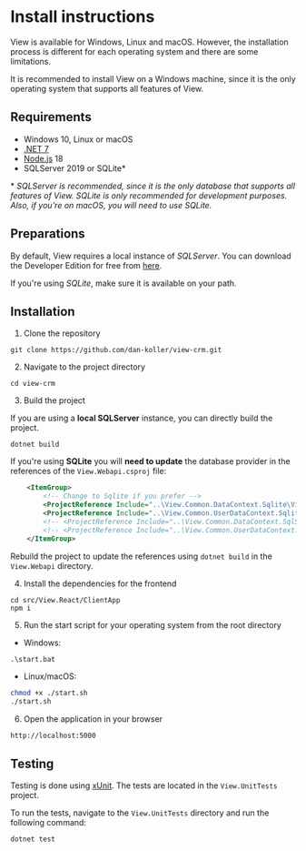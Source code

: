 # Install instructions

View is available for Windows, Linux and macOS. However, the installation process is different for each operating system and there are some limitations.

It is recommended to install View on a Windows machine, since it is the only operating system that supports all features of View.

## Requirements

-   Windows 10, Linux or macOS
-   [.NET 7](https://dotnet.microsoft.com/download/dotnet/7.0)
-   [Node.js](https://nodejs.org/en/) 18
-   SQLServer 2019 or SQLite\*

\* _SQLServer is recommended, since it is the only database that supports all features of View. SQLite is only recommended for development purposes. Also, if you're on macOS, you will need to use SQLite._

## Preparations

By default, View requires a local instance of _SQLServer_. You can download the Developer Edition for free from [here](https://www.microsoft.com/en-us/sql-server/sql-server-downloads).

If you're using _SQLite_, make sure it is available on your path.

## Installation

1. Clone the repository

```
git clone https://github.com/dan-koller/view-crm.git
```

2. Navigate to the project directory

```
cd view-crm
```

3. Build the project

If you are using a **local SQLServer** instance, you can directly build the project.

```
dotnet build
```

If you're using **SQLite** you will **need to update** the database provider in the references of the `View.Webapi.csproj` file:

```xml
	<ItemGroup>
		<!-- Change to Sqlite if you prefer -->
		<ProjectReference Include="..\View.Common.DataContext.Sqlite\View.Common.DataContext.Sqlite.csproj" />
		<ProjectReference Include="..\View.Common.UserDataContext.Sqlite\View.Common.UserDataContext.Sqlite.csproj" />
		<!-- <ProjectReference Include="..\View.Common.DataContext.SqlServer\View.Common.DataContext.SqlServer.csproj" />  -->
		<!-- <ProjectReference Include="..\View.Common.UserDataContext.SqlServer\View.Common.UserDataContext.SqlServer.csproj" />  -->
	</ItemGroup>
```

Rebuild the project to update the references using `dotnet build` in the `View.Webapi` directory.

4. Install the dependencies for the frontend

```
cd src/View.React/ClientApp
npm i
```

5. Run the start script for your operating system from the root directory

-   Windows:

```bat
.\start.bat
```

-   Linux/macOS:

```sh
chmod +x ./start.sh
./start.sh
```

6. Open the application in your browser

```
http://localhost:5000
```

## Testing

Testing is done using [xUnit](https://xunit.net/). The tests are located in the `View.UnitTests` project.

To run the tests, navigate to the `View.UnitTests` directory and run the following command:

```
dotnet test
```
